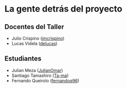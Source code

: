 ﻿# La gente detrás del proyecto

## Docentes del Taller

* Julio Crispino ([jmcrispino](https://github.com/jmcrispino))
* Lucas Videla ([delucas](https://github.com/delucas))

## Estudiantes

* Julian Meza ([JulianOmar](https://github.com/JulianOmar))
* Santiago Tamashiro ([Ta-ma](https://github.com/Ta-ma))
* Fernando Queirolo ([fernandoq96](https://github.com/fernandoq96))